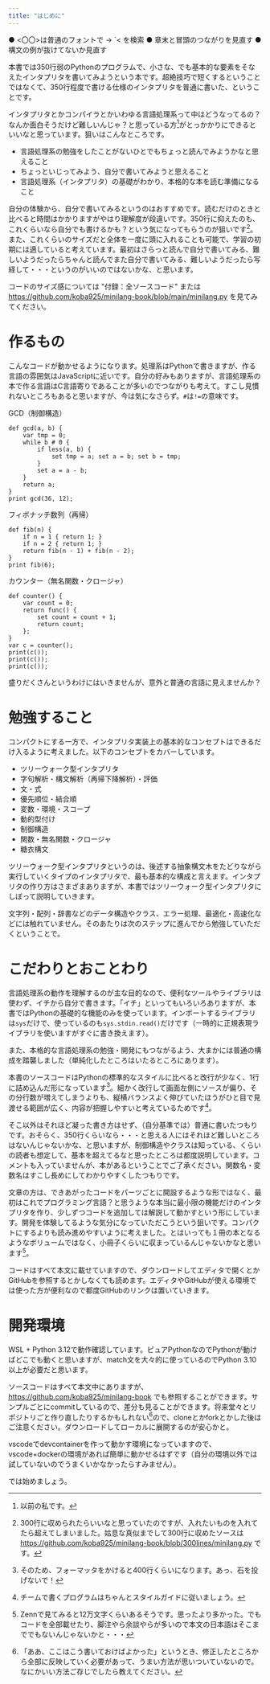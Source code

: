 ```yaml
---
title: "はじめに"
---
```


● <〇〇>は普通のフォントで → `< を検索
● 章末と冒頭のつながりを見直す
● 構文の例が抜けてないか見直す

本書では350行弱のPythonのプログラムで、小さな、でも基本的な要素をそなえたインタプリタを書いてみようという本です。超絶技巧で短くするということではなくて、350行程度で書ける仕様のインタプリタを普通に書いた、ということです。

インタプリタとかコンパイラとかいわゆる言語処理系って中はどうなってるの？なんか面白そうだけど難しいんじゃ？と思っている方[^myself]がとっかかりにできるといいなと思っています。狙いはこんなところです。

[^myself]: 以前の私です。

* 言語処理系の勉強をしたことがないひとでもちょっと読んでみようかなと思えること
* ちょっといじってみよう、自分で書いてみようと思えること
* 言語処理系（インタプリタ）の基礎がわかり、本格的な本を読む準備になること

自分の体験から、自分で書いてみるというのはおすすめです。読むだけのときと比べると時間はかかりますがやはり理解度が段違いです。350行に抑えたのも、これくらいなら自分でも書けるかも？という気になってもらうのが狙いです[^300lines]。また、これくらいのサイズだと全体を一度に頭に入れることも可能で、学習の初期には適していると考えています。最初はさらっと読んで自分で書いてみる、難しいようだったらちゃんと読んでまた自分で書いてみる、難しいようだったら写経して・・・というのがいいのではないかな、と思います。

コードのサイズ感については "付録：全ソースコード" または https://github.com/koba925/minilang-book/blob/main/minilang.py を見てみてください。

[^300lines]: 300行に収められたらいいなと思っていたのですが、入れたいものを入れてたら超えてしまいました。姑息な真似までして300行に収めたソースは https://github.com/koba925/minilang-book/blob/300lines/minilang.py です。

# 作るもの

こんなコードが動かせるようになります。処理系はPythonで書きますが、作る言語の雰囲気はJavaScriptに近いです。自分の好みもありますが、言語処理系の本で作る言語はC言語寄りであることが多いのでつながりも考えて。すこし見慣れないところもあると思いますが、今は気になさらず。`#`は`!=`の意味です。

GCD（制御構造）

```
def gcd(a, b) {
    var tmp = 0;
    while b # 0 {
        if less(a, b) {
            set tmp = a; set a = b; set b = tmp;
        }
        set a = a - b;
    }
    return a;
}
print gcd(36, 12);
```

フィボナッチ数列（再帰）

```
def fib(n) {
    if n = 1 { return 1; }
    if n = 2 { return 1; }
    return fib(n - 1) + fib(n - 2);
}
print fib(6);
```

カウンター（無名関数・クロージャ）

```
def counter() {
    var count = 0;
    return func() {
        set count = count + 1;
        return count;
    };
}
var c = counter();
print(c());
print(c());
print(c());
```

盛りだくさんというわけにはいきませんが、意外と普通の言語に見えませんか？

# 勉強すること

コンパクトにする一方で、インタプリタ実装上の基本的なコンセプトはできるだけ入るように考えました。以下のコンセプトをカバーしています。

* ツリーウォーク型インタプリタ
* 字句解析・構文解析（再帰下降解析）・評価
* 文・式
* 優先順位・結合順
* 変数・環境・スコープ
* 動的型付け
* 制御構造
* 関数・無名関数・クロージャ
* 糖衣構文

ツリーウォーク型インタプリタというのは、後述する抽象構文木をたどりながら実行していくタイプのインタプリタで、最も基本的な構成と言えます。インタプリタの作り方はさまざまありますが、本書ではツリーウォーク型インタプリタにしぼって説明していきます。

文字列・配列・辞書などのデータ構造やクラス、エラー処理、最適化・高速化などには触れていません。そのあたりは次のステップに進んでから勉強していただくということで。

# こだわりとおことわり

言語処理系の動作を理解するのが主な目的なので、便利なツールやライブラリは使わず、イチから自分で書きます。「イチ」といってもいろいろありますが、本書ではPythonの基礎的な機能のみを使っています。インポートするライブラリは`sys`だけで、使っているのも`sys.stdin.read()`だけです（一時的に正規表現ライブラリを使いますがすぐに書き換えます）。

また、本格的な言語処理系の勉強・開発にもつながるよう、大まかには普通の構成を踏襲しました（単純化したところはいたるところにあります）。

本書のソースコードはPythonの標準的なスタイルに比べると改行が少なく、1行に詰め込んだ形になっています[^formatter]。細かく改行して画面左側にソースが偏り、その分行数が増えてしまうよりも、縦横バランスよく伸びていたほうがひと目で見渡せる範囲が広く、内容が把握しやすいと考えているためです[^style-guide]。

[^formatter]: そのため、フォーマッタをかけると400行くらいになります。あっ、石を投げないで！

[^style-guide]: チームで書くプログラムはちゃんとスタイルガイドに従いましょう。

そこ以外はそれほど凝った書き方はせず、（自分基準では）普通に書いたつもりです。おそらく、350行くらいなら・・・と思える人にはそれほど難しいところはないんじゃないかな、と思いますが、制御構造やクラスは知っている、くらいの読者も想定して、基本を超えてるなと思ったところは都度説明しています。コメントも入っていませんが、本があるということでご了承ください。関数名・変数名はすこし長めにしてわかりやすくしたつもりです。

文章の方は、できあがったコードをパーツごとに開設するような形ではなく、最初はこれでプログラミング言語？と思うような本当に最小限の機能だけのインタプリタを作り、少しずつコードを追加しては解説して動かすという形にしています。開発を体験してるような気分になっていただこうという狙いです。コンパクトにするよりも読み進めやすいように考えました。とはいっても１冊の本となるようなボリュームではなく、小冊子くらいに収まっているんじゃないかなと思います[^volume]。

[^volume]: Zennで見てみると12万文字くらいあるそうです。思ったより多かった。でもコードを全部載せたり、脚注やら余談やらが多いので本文の日本語はそこまででもないんじゃないかと・・・

コードはすべて本文に載せていますので、ダウンロードしてエディタで開くとかGitHubを参照するとかしなくても読めます。エディタやGitHubが使える環境では使った方が便利なので都度GitHubのリンクは置いていきます。

# 開発環境

WSL + Python 3.12で動作確認しています。ピュアPythonなのでPythonが動けばどこでも動くと思いますが、match文を大々的に使っているのでPython 3.10以上が必要だと思います。

ソースコードはすべて本文中にありますが、 https://github.com/koba925/minilang-book でも参照することができます。サンプルごとにcommitしているので、差分も見ることができます。将来堂々とリポジトリごと作り直したりするかもしれない[^remake]ので、cloneとかforkとかした後はご注意ください。ダウンロードしてローカルに展開するのが安心かと。

[^remake]: 「ああ、ここはこう書いておけばよかった」というとき、修正したところから全部に反映していく必要があって、うまい方法が思いついていないので。なにかいい方法ご存じでしたら教えてください。

vscodeでdevcontainerを作って動かす環境になっていますので、vscode+dockerの環境があれば簡単に動かせるはずです（自分の環境以外では試していないのでうまくいかなかったらすみません）。

では始めましょう。